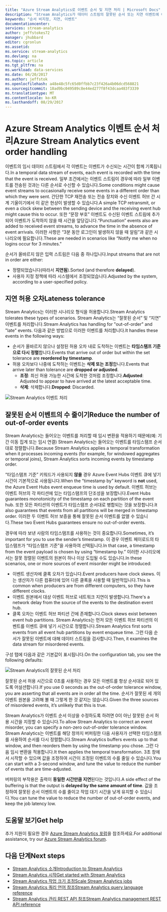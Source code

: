 ```yaml
---
title: "Azure Stream Analytics로 이벤트 순서 및 지연 처리 | Microsoft Docs"
description: "Stream Analytics가 데이터 스트림의 잘못된 순서 또는 지연 이벤트에 어떻게 작동하는지 알아봅니다."
keywords: "순서 비지정, 지연, 이벤트"
documentationcenter: 
services: stream-analytics
author: jeffstokes72
manager: jhubbard
editor: cgronlun
ms.assetid: 
ms.service: stream-analytics
ms.devlang: na
ms.topic: article
ms.tgt_pltfrm: na
ms.workload: data-services
ms.date: 04/20/2017
ms.author: jeffstok
ms.openlocfilehash: a48e48c5fc65d0ffbb7c23f426a4b06dcd568821
ms.sourcegitcommit: 18ad9bc049589c8e44ed277f8f43dcaa483f3339
ms.translationtype: MT
ms.contentlocale: ko-KR
ms.lasthandoff: 08/29/2017
---
```

# <a name="azure-stream-analytics-event-order-handling"></a><span data-ttu-id="c4f4a-104">Azure Stream Analytics 이벤트 순서 처리</span><span class="sxs-lookup"><span data-stu-id="c4f4a-104">Azure Stream Analytics event order handling</span></span>

<span data-ttu-id="c4f4a-105">이벤트의 임시 데이터 스트림에서 각 이벤트는 이벤트가 수신되는 시간이 함께 기록됩니다.</span><span class="sxs-lookup"><span data-stu-id="c4f4a-105">In a temporal data stream of events, each event is recorded with the time that the event is received.</span></span> <span data-ttu-id="c4f4a-106">일부 조건에서는 이벤트 스트림이 경우에 따라 일부 이벤트를 전송된 것과는 다른 순서로 수신할 수 있습니다.</span><span class="sxs-lookup"><span data-stu-id="c4f4a-106">Some conditions might cause event streams to occasionally receive some events in a different order than which they were sent.</span></span> <span data-ttu-id="c4f4a-107">간단한 TCP 재전송 또는 전송 장치와 수신 이벤트 허브 간 시계 기울이기에서 이 같은 현상이 발생할 수 있습니다.</span><span class="sxs-lookup"><span data-stu-id="c4f4a-107">A simple TCP retransmit, or even a clock skew between the sending device and the receiving event hub might cause this to occur.</span></span> <span data-ttu-id="c4f4a-108">또한 “문장 부호” 이벤트도 수신된 이벤트 스트림에 추가되어 이벤트가 도착하지 않을 때 시간을 앞당깁니다.</span><span class="sxs-lookup"><span data-stu-id="c4f4a-108">“Punctuation” events also are added to received event streams, to advance the time in the absence of event arrivals.</span></span> <span data-ttu-id="c4f4a-109">이러한 사항은 “3분 동안 로그인이 발생하지 않을 때 알림”과 같은 시나리오에 필요합니다.</span><span class="sxs-lookup"><span data-stu-id="c4f4a-109">These are needed in scenarios like “Notify me when no logins occur for 3 minutes."</span></span>

<span data-ttu-id="c4f4a-110">순서가 올바르지 않은 입력 스트림은 다음 중 하나입니다.</span><span class="sxs-lookup"><span data-stu-id="c4f4a-110">Input streams that are not in order are either:</span></span>
* <span data-ttu-id="c4f4a-111">정렬되었습니다(따라서 **지연됨**).</span><span class="sxs-lookup"><span data-stu-id="c4f4a-111">Sorted (and therefore **delayed**).</span></span>
* <span data-ttu-id="c4f4a-112">사용자 지정 정책에 따라 시스템에서 조정되었습니다.</span><span class="sxs-lookup"><span data-stu-id="c4f4a-112">Adjusted by the system, according to a user-specified policy.</span></span>


## <a name="lateness-tolerance"></a><span data-ttu-id="c4f4a-113">지연 허용 오차</span><span class="sxs-lookup"><span data-stu-id="c4f4a-113">Lateness tolerance</span></span>
<span data-ttu-id="c4f4a-114">Stream Analytics는 이러한 시나리오 형식을 허용합니다.</span><span class="sxs-lookup"><span data-stu-id="c4f4a-114">Stream Analytics tolerates these types of scenarios.</span></span> <span data-ttu-id="c4f4a-115">Stream Analytics는 “잘못된 순서” 및 “지연” 이벤트를 처리합니다.</span><span class="sxs-lookup"><span data-stu-id="c4f4a-115">Stream Analytics has handling for "out-of-order" and "late" events.</span></span> <span data-ttu-id="c4f4a-116">다음과 같은 방법으로 이러한 이벤트를 처리합니다.</span><span class="sxs-lookup"><span data-stu-id="c4f4a-116">It handles these events in the following ways:</span></span>

* <span data-ttu-id="c4f4a-117">순서가 올바르지 않으나 설정된 허용 오차 내로 도착하는 이벤트는 **타임스탬프 기준으로 다시 정렬**합니다.</span><span class="sxs-lookup"><span data-stu-id="c4f4a-117">Events that arrive out of order but within the set tolerance are **reordered by timestamp**.</span></span>
* <span data-ttu-id="c4f4a-118">허용 오차보다 나중에 도착하는 이벤트는 **삭제 또는 조정**합니다.</span><span class="sxs-lookup"><span data-stu-id="c4f4a-118">Events that arrive later than tolerance are **dropped or adjusted**.</span></span>
    * <span data-ttu-id="c4f4a-119">**조정**: 최신 허용 가능한 시간에 도착한 것처럼 조정합니다.</span><span class="sxs-lookup"><span data-stu-id="c4f4a-119">**Adjusted**: Adjusted to appear to have arrived at the latest acceptable time.</span></span>
    * <span data-ttu-id="c4f4a-120">**삭제**: 삭제합니다.</span><span class="sxs-lookup"><span data-stu-id="c4f4a-120">**Dropped**: Discarded.</span></span>

![Stream Analytics 이벤트 처리](media/stream-analytics-event-handling/stream-analytics-event-handling.png)

## <a name="reduce-the-number-of-out-of-order-events"></a><span data-ttu-id="c4f4a-122">잘못된 순서 이벤트의 수 줄이기</span><span class="sxs-lookup"><span data-stu-id="c4f4a-122">Reduce the number of out-of-order events</span></span>

<span data-ttu-id="c4f4a-123">Stream Analytics는 들어오는 이벤트를 처리할 때 임시 변환을 적용하기 때문에(예: 기간 이동 집계 또는 임시 연결) Stream Analytics는 들어오는 이벤트를 타임스탬프 순서대로 정렬합니다.</span><span class="sxs-lookup"><span data-stu-id="c4f4a-123">Because Stream Analytics applies a temporal transformation when it processes incoming events (for example, for windowed aggregates or temporal joins), Stream Analytics sorts incoming events by timestamp order.</span></span>

<span data-ttu-id="c4f4a-124">“타임스탬프 기준” 키워드가 사용되지 **않을** 경우 Azure Event Hubs 이벤트 큐에 넣기 시간이 기본적으로 사용됩니다.</span><span class="sxs-lookup"><span data-stu-id="c4f4a-124">When the “timestamp by” keyword is **not** used, the Azure Event Hubs event enqueue time is used by default.</span></span> <span data-ttu-id="c4f4a-125">이벤트 허브는 이벤트 허브의 각 파티션에 있는 타임스탬프의 단조성을 보장합니다.</span><span class="sxs-lookup"><span data-stu-id="c4f4a-125">Event Hubs guarantees monotonicity of the timestamp on each partition of the event hub.</span></span> <span data-ttu-id="c4f4a-126">또한 모든 파티션의 이벤트가 타임스탬프 순서대로 병합되는 것을 보장합니다.</span><span class="sxs-lookup"><span data-stu-id="c4f4a-126">It also guarantees that events from all partitions will be merged in timestamp order.</span></span> <span data-ttu-id="c4f4a-127">이러한 두 이벤트 허브 보증을 통해 잘못된 순서 이벤트를 없앨 수 있습니다.</span><span class="sxs-lookup"><span data-stu-id="c4f4a-127">These two Event Hubs guarantees ensure no out-of-order events.</span></span>

<span data-ttu-id="c4f4a-128">경우에 따라 보낸 사람의 타임스탬프를 사용하는 것이 중요합니다.</span><span class="sxs-lookup"><span data-stu-id="c4f4a-128">Sometimes, it’s important for you to use the sender’s timestamp.</span></span> <span data-ttu-id="c4f4a-129">이 경우 이벤트 페이로드의 타임스탬프가 “타임스탬프 기준”을 사용하여 선택됩니다.</span><span class="sxs-lookup"><span data-stu-id="c4f4a-129">In that case, a timestamp from the event payload is chosen by using “timestamp by.”</span></span> <span data-ttu-id="c4f4a-130">이러한 시나리오에서는 잘못 정렬된 이벤트의 원본이 하나 이상 도입될 수도 있습니다.</span><span class="sxs-lookup"><span data-stu-id="c4f4a-130">In these scenarios, one or more sources of event misorder might be introduced:</span></span>

* <span data-ttu-id="c4f4a-131">이벤트 생산자에 클록 오차가 있습니다.</span><span class="sxs-lookup"><span data-stu-id="c4f4a-131">Event producers have clock skews.</span></span> <span data-ttu-id="c4f4a-132">이는 생산자가 다른 컴퓨터에 있어 다른 클록을 사용할 때 일반적입니다.</span><span class="sxs-lookup"><span data-stu-id="c4f4a-132">This is common when producers are from different computers, so they have different clocks.</span></span>
* <span data-ttu-id="c4f4a-133">이벤트 원본에서 대상 이벤트 허브로 네트워크 지연이 발생합니다.</span><span class="sxs-lookup"><span data-stu-id="c4f4a-133">There's a network delay from the source of the events to the destination event hub.</span></span>
* <span data-ttu-id="c4f4a-134">클록 오차는 이벤트 허브 파티션 간에 존재합니다.</span><span class="sxs-lookup"><span data-stu-id="c4f4a-134">Clock skews exist between event hub partitions.</span></span> <span data-ttu-id="c4f4a-135">Stream Analytics는 먼저 모든 이벤트 허브 파티션의 이벤트를 이벤트 큐에 넣기 시간으로 정렬합니다.</span><span class="sxs-lookup"><span data-stu-id="c4f4a-135">Stream Analytics first sorts events from all event hub partitions by event enqueue time.</span></span> <span data-ttu-id="c4f4a-136">그런 다음 순서가 잘못된 이벤트에 대해 데이터 스트림을 검사합니다.</span><span class="sxs-lookup"><span data-stu-id="c4f4a-136">Then, it examines the data stream for misordered events.</span></span>

<span data-ttu-id="c4f4a-137">구성 탭에 다음과 같은 기본값이 표시됩니다.</span><span class="sxs-lookup"><span data-stu-id="c4f4a-137">On the configuration tab, you see the following defaults:</span></span>

![Stream Analytics의 잘못된 순서 처리](media/stream-analytics-event-handling/stream-analytics-out-of-order-handling.png)

<span data-ttu-id="c4f4a-139">잘못된 순서 허용 시간으로 0초를 사용하는 경우 모든 이벤트를 항상 순서대로 되어 있도록 어설션합니다.</span><span class="sxs-lookup"><span data-stu-id="c4f4a-139">If you use 0 seconds as the out-of-order tolerance window, you are asserting that all events are in order all the time.</span></span> <span data-ttu-id="c4f4a-140">순서가 잘못된 세 개의 이벤트 원본을 고려해 볼 때 그렇게 한 것 같지는 않습니다.</span><span class="sxs-lookup"><span data-stu-id="c4f4a-140">Given the three sources of misordered events, it’s unlikely that this is true.</span></span> 

<span data-ttu-id="c4f4a-141">Stream Analytics가 이벤트 순서 이상을 수정하도록 하려면 0이 아닌 잘못된 순서 허용 시간을 지정할 수 있습니다.</span><span class="sxs-lookup"><span data-stu-id="c4f4a-141">To allow Stream Analytics to correct an event misorder, you can specify a non-zero out-of-order tolerance window.</span></span> <span data-ttu-id="c4f4a-142">Stream Analytics는 이벤트를 해당 창까지 버퍼링한 다음 사용자가 선택한 타임스탬프를 사용하여 순서를 다시 정렬합니다.</span><span class="sxs-lookup"><span data-stu-id="c4f4a-142">Stream Analytics buffers events up to that window, and then reorders them by using the timestamp you chose.</span></span> <span data-ttu-id="c4f4a-143">그런 다음 임시 변환을 적용합니다.</span><span class="sxs-lookup"><span data-stu-id="c4f4a-143">It then applies the temporal transformation.</span></span> <span data-ttu-id="c4f4a-144">3초 창에서 시작할 수 있으며 값을 조정하여 시간이 조정된 이벤트의 수를 줄일 수 있습니다.</span><span class="sxs-lookup"><span data-stu-id="c4f4a-144">You can start with a 3-second window, and tune the value to reduce the number of events that are time-adjusted.</span></span> 

<span data-ttu-id="c4f4a-145">버퍼링의 부작용은 출력이 **동일한 시간만큼 지연**된다는 것입니다.</span><span class="sxs-lookup"><span data-stu-id="c4f4a-145">A side effect of the buffering is that the output is **delayed by the same amount of time**.</span></span> <span data-ttu-id="c4f4a-146">값을 조정하여 잘못된 순서 이벤트의 수를 줄이고 작업 대기 시간을 낮게 유지할 수 있습니다.</span><span class="sxs-lookup"><span data-stu-id="c4f4a-146">You can tune the value to reduce the number of out-of-order events, and keep the job latency low.</span></span>

## <a name="get-help"></a><span data-ttu-id="c4f4a-147">도움말 보기</span><span class="sxs-lookup"><span data-stu-id="c4f4a-147">Get help</span></span>
<span data-ttu-id="c4f4a-148">추가 지원이 필요한 경우 [Azure Stream Analytics 포럼](https://social.msdn.microsoft.com/Forums/en-US/home?forum=AzureStreamAnalytics)을 참조하세요.</span><span class="sxs-lookup"><span data-stu-id="c4f4a-148">For additional assistance, try our [Azure Stream Analytics forum](https://social.msdn.microsoft.com/Forums/en-US/home?forum=AzureStreamAnalytics).</span></span>

## <a name="next-steps"></a><span data-ttu-id="c4f4a-149">다음 단계</span><span class="sxs-lookup"><span data-stu-id="c4f4a-149">Next steps</span></span>
* [<span data-ttu-id="c4f4a-150">Stream Analytics 소개</span><span class="sxs-lookup"><span data-stu-id="c4f4a-150">Introduction to Stream Analytics</span></span>](stream-analytics-introduction.md)
* [<span data-ttu-id="c4f4a-151">Stream Analytics 시작</span><span class="sxs-lookup"><span data-stu-id="c4f4a-151">Get started with Stream Analytics</span></span>](stream-analytics-real-time-fraud-detection.md)
* [<span data-ttu-id="c4f4a-152">Stream Analytics 작업 크기 조정</span><span class="sxs-lookup"><span data-stu-id="c4f4a-152">Scale Stream Analytics jobs</span></span>](stream-analytics-scale-jobs.md)
* [<span data-ttu-id="c4f4a-153">Stream Analytics 쿼리 언어 참조</span><span class="sxs-lookup"><span data-stu-id="c4f4a-153">Stream Analytics query language reference</span></span>](https://msdn.microsoft.com/library/azure/dn834998.aspx)
* [<span data-ttu-id="c4f4a-154">Stream Analytics 관리 REST API 참조</span><span class="sxs-lookup"><span data-stu-id="c4f4a-154">Stream Analytics management REST API reference</span></span>](https://msdn.microsoft.com/library/azure/dn835031.aspx)